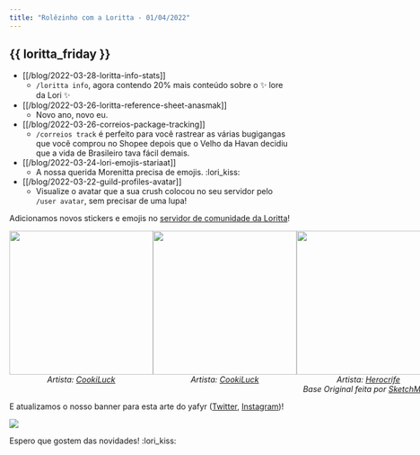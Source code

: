 ```yaml
---
title: "Rolêzinho com a Loritta - 01/04/2022"
---
```

{{ loritta_friday }}
---
* [[/blog/2022-03-28-loritta-info-stats]]
  * `/loritta info`, agora contendo 20% mais conteúdo sobre o ✨ lore da Lori ✨
* [[/blog/2022-03-26-loritta-reference-sheet-anasmak]]
  * Novo ano, novo eu.
* [[/blog/2022-03-26-correios-package-tracking]]
  * `/correios track` é perfeito para você rastrear as várias bugigangas que você comprou no Shopee depois que o Velho da Havan decidiu que a vida de Brasileiro tava fácil demais.
* [[/blog/2022-03-24-lori-emojis-stariaat]]
  * A nossa querida Morenitta precisa de emojis. :lori_kiss:
* [[/blog/2022-03-22-guild-profiles-avatar]]
  * Visualize o avatar que a sua crush colocou no seu servidor pelo `/user avatar`, sem precisar de uma lupa!

Adicionamos novos stickers e emojis no [servidor de comunidade da Loritta](https://discord.gg/lori)!

<div style="display: flex; justify-content: space-evenly;">

<div style="text-align: center;">
<img width="256" height="256" src="/v3/assets/img/stickers/lori_cocielo_bom_dia.png">
<div>
<i>Artista: <a href="https://twitter.com/cookiluart_">CookiLuck</a></i>
</div>
</div>

<div style="text-align: center;">
<img width="256" height="256" src="/v3/assets/img/stickers/lori_fofoca.png">
<div>
<i>Artista: <a href="https://twitter.com/cookiluart_">CookiLuck</a></i>
</div>
</div>

<div style="text-align: center;">
<img width="256" height="256" src="/v3/assets/img/emotes/lori_lick.gif">
<div>
<i>Artista: <a href="https://twitter.com/herocrife">Herocrife</a></i>
</div>
<div>
<i>Base Original feita por <a href="https://www.deviantart.com/sketchmichi/art/Lick-icon-base-201253097">SketchMichi</a></i>
</div>
</div>

</div>

E atualizamos o nosso banner para esta arte do yafyr ([Twitter](https://twitter.com/yafyr), [Instagram](https://instagram.com/yafyr))!

<img src="/v3/assets/img/sonhos/lori-space.gif" style="max-height: 50vh;
width: auto;
margin: auto;
text-align: center;
display: block;
max-width: 100%;">

Espero que gostem das novidades! :lori_kiss: